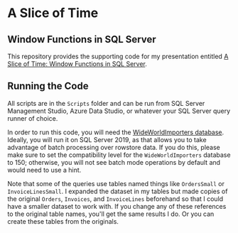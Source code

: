 # A Slice of Time
## Window Functions in SQL Server

This repository provides the supporting code for my presentation entitled [A Slice of Time:  Window Functions in SQL Server](https://www.catallaxyservices.com/presentations/a-slice-of-time/).

## Running the Code

All scripts are in the `Scripts` folder and can be run from SQL Server Management Studio, Azure Data Studio, or whatever your SQL Server query runner of choice.

In order to run this code, you will need the [WideWorldImporters database](https://github.com/Microsoft/sql-server-samples/releases/tag/wide-world-importers-v1.0).  Ideally, you will run it on SQL Server 2019, as that allows you to take advantage of batch processing over rowstore data.  If you do this, please make sure to set the compatibility level for the `WideWorldImporters` database to 150; otherwise, you will not see batch mode operations by default and would need to use a hint.

Note that some of the queries use tables named things like `OrdersSmall` or `InvoiceLinesSmall`.  I expanded the dataset in my tables but made copies of the original `Orders`, `Invoices`, and `InvoiceLines` beforehand so that I could have a smaller dataset to work with.  If you change any of these references to the original table names, you'll get the same results I do.  Or you can create these tables from the originals.
